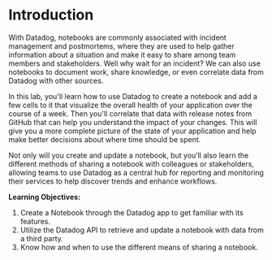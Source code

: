 # Introduction

With Datadog, notebooks are commonly associated with incident management and postmortems, where they are used to help gather information about a situation and make it easy to share among team members and stakeholders. Well why wait for an incident? We can also use notebooks to document work, share knowledge, or even correlate data from Datadog with other sources.

In this lab, you'll learn how to use Datadog to create a notebook and add a few cells to it that visualize the overall health of your application over the course of a week. Then you'll correlate that data with release notes from GitHub that can help you understand the impact of your changes. This will give you a more complete picture of the state of your application and help make better decisions about where time should be spent.

Not only will you create and update a notebook, but you’ll also learn the different methods of sharing a notebook with colleagues or stakeholders, allowing teams to use Datadog as a central hub for reporting and monitoring their services to help discover trends and enhance workflows.

**Learning Objectives:**

1. Create a Notebook through the Datadog app to get familiar with its features.
1. Utilize the Datadog API to retrieve and update a notebook with data from a third party.
1. Know how and when to use the different means of sharing a notebook.
